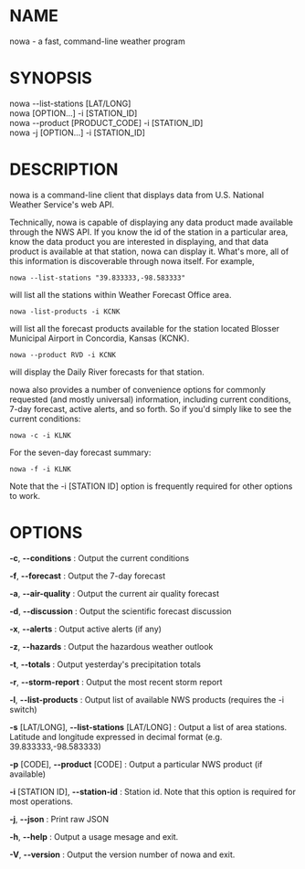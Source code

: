 # NAME
nowa - a fast, command-line weather program

# SYNOPSIS
nowa --list-stations [LAT/LONG]  
nowa [OPTION...] -i [STATION_ID]  
nowa --product [PRODUCT_CODE] -i [STATION_ID]  
nowa -j [OPTION...] -i [STATION_ID]  

# DESCRIPTION
nowa is a command-line client that displays data from  U.S. National Weather Service's web API.

Technically, nowa is capable of displaying any data product made available through the NWS API.  If you know the id of the station in a particular area, know the data product you are interested in displaying, and that data product is available at that station, nowa can display it.  What's more, all of this information is discoverable through nowa itself.  For example,

	nowa --list-stations "39.833333,-98.583333"

will list all the stations within Weather Forecast Office area.

	nowa -list-products -i KCNK

will list all the forecast products available for the station located Blosser Municipal Airport in Concordia, Kansas (KCNK).

	nowa --product RVD -i KCNK

will display the Daily River forecasts for that station.

nowa also provides a number of convenience options for commonly requested (and mostly universal) information, including current conditions, 7-day forecast, active alerts, and so forth.  So if you'd simply like to see the current conditions:

	nowa -c -i KLNK

For the seven-day forecast summary:

	nowa -f -i KLNK

Note that the -i [STATION ID] option is frequently required for other options to work.

# OPTIONS
**-c**, **--conditions**
: Output the current conditions

**-f**, **--forecast**
: Output the 7-day forecast

**-a**, **--air-quality**
: Output the current air quality forecast

**-d**, **--discussion**
: Output the scientific forecast discussion

**-x**, **--alerts**
: Output active alerts (if any)

**-z**, **--hazards**
: Output the hazardous weather outlook

**-t**, **--totals**
: Output yesterday's precipitation totals

**-r**, **--storm-report**
: Output the most recent storm report

**-l**, **--list-products**
: Output list of available NWS products (requires the -i switch)

**-s** [LAT/LONG], **--list-stations** [LAT/LONG]
: Output a list of area stations.  Latitude and longitude expressed in decimal format (e.g. 39.833333,-98.583333)

**-p** [CODE], **--product** [CODE]
: Output a particular NWS product (if available)

**-i** [STATION ID], **--station-id**
: Station id.  Note that this option is required for most operations.

**-j**, **--json**
: Print raw JSON

**-h**, **--help**
: Output a usage mesage and exit.

**-V**, **--version**
: Output the version number of nowa and exit.
